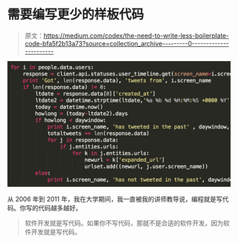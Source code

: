 # 需要编写更少的样板代码

> 原文：<https://medium.com/codex/the-need-to-write-less-boilerplate-code-bfa5f2b13a73?source=collection_archive---------0----------------------->

![](img/66681dd18236d794578d3216f249d7e3.png)

从 2006 年到 2011 年，我在大学期间，我一直被我的讲师教导说，编程就是写代码。你写的代码越多越好。

> 软件开发就是写代码。如果你不写代码，那就不是合适的软件开发，因为软件开发就是写代码。